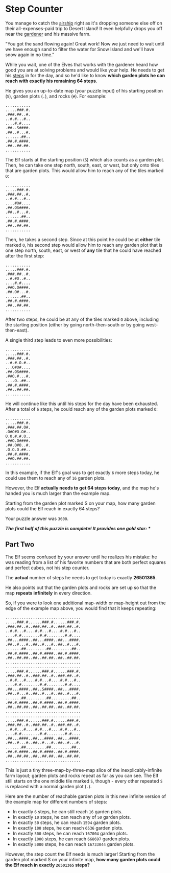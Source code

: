 # Step Counter

You manage to catch the [airship](https://adventofcode.com/2023/day/7) right as it's dropping someone else off on their
all-expenses-paid trip to Desert Island! It even helpfully drops you off near
the [gardener](https://adventofcode.com/2023/day/5) and his massive farm.

"You got the sand flowing again! Great work! Now we just need to wait until we have enough sand to filter the water for
Snow Island and we'll have snow again in no time."

While you wait, one of the Elves that works with the gardener heard how good you are at solving problems and would like
your help. He needs to get his [steps](https://en.wikipedia.org/wiki/Pedometer) in for the day, and so he'd like to know
**which garden plots he can reach with exactly his remaining 64 steps**.

He gives you an up-to-date map (your puzzle input) of his starting position (`S`), garden plots (`.`), and rocks (`#`).
For example:

```
...........
.....###.#.
.###.##..#.
..#.#...#..
....#.#....
.##..S####.
.##..#...#.
.......##..
.##.#.####.
.##..##.##.
...........
```

The Elf starts at the starting position (`S`) which also counts as a garden plot. Then, he can take one step north,
south, east, or west, but only onto tiles that are garden plots. This would allow him to reach any of the tiles marked
`O`:

```
...........
.....###.#.
.###.##..#.
..#.#...#..
....#O#....
.##.OS####.
.##..#...#.
.......##..
.##.#.####.
.##..##.##.
...........
```

Then, he takes a second step. Since at this point he could be at **either** tile marked `O`, his second step would allow
him to reach any garden plot that is one step north, south, east, or west of **any** tile that he could have reached
after the first step:

```
...........
.....###.#.
.###.##..#.
..#.#O..#..
....#.#....
.##O.O####.
.##.O#...#.
.......##..
.##.#.####.
.##..##.##.
...........
```

After two steps, he could be at any of the tiles marked `O` above, including the starting position (either by going
north-then-south or by going west-then-east).

A single third step leads to even more possibilities:

```
...........
.....###.#.
.###.##..#.
..#.#.O.#..
...O#O#....
.##.OS####.
.##O.#...#.
....O..##..
.##.#.####.
.##..##.##.
...........
```

He will continue like this until his steps for the day have been exhausted. After a total of `6` steps, he could reach
any of the garden plots marked `O`:

```
...........
.....###.#.
.###.##.O#.
.O#O#O.O#..
O.O.#.#.O..
.##O.O####.
.##.O#O..#.
.O.O.O.##..
.##.#.####.
.##O.##.##.
...........
```

In this example, if the Elf's goal was to get exactly `6` more steps today, he could use them to reach any of `16`
garden plots.

However, the Elf **actually needs to get 64 steps today**, and the map he's handed you is much larger than the example
map.

Starting from the garden plot marked S on your map, how many garden plots could the Elf reach in exactly 64 steps?

Your puzzle answer was `3600`.

*__The first half of this puzzle is complete! It provides one gold star: *__*

## Part Two

The Elf seems confused by your answer until he realizes his mistake: he was reading from a list of his favorite numbers
that are both perfect squares and perfect cubes, not his step counter.

The **actual** number of steps he needs to get today is exactly **26501365**.

He also points out that the garden plots and rocks are set up so that the map **repeats infinitely** in every direction.

So, if you were to look one additional map-width or map-height out from the edge of the example map above, you would
find that it keeps repeating:

```
.................................
.....###.#......###.#......###.#.
.###.##..#..###.##..#..###.##..#.
..#.#...#....#.#...#....#.#...#..
....#.#........#.#........#.#....
.##...####..##...####..##...####.
.##..#...#..##..#...#..##..#...#.
.......##.........##.........##..
.##.#.####..##.#.####..##.#.####.
.##..##.##..##..##.##..##..##.##.
.................................
.................................
.....###.#......###.#......###.#.
.###.##..#..###.##..#..###.##..#.
..#.#...#....#.#...#....#.#...#..
....#.#........#.#........#.#....
.##...####..##..S####..##...####.
.##..#...#..##..#...#..##..#...#.
.......##.........##.........##..
.##.#.####..##.#.####..##.#.####.
.##..##.##..##..##.##..##..##.##.
.................................
.................................
.....###.#......###.#......###.#.
.###.##..#..###.##..#..###.##..#.
..#.#...#....#.#...#....#.#...#..
....#.#........#.#........#.#....
.##...####..##...####..##...####.
.##..#...#..##..#...#..##..#...#.
.......##.........##.........##..
.##.#.####..##.#.####..##.#.####.
.##..##.##..##..##.##..##..##.##.
.................................
```

This is just a tiny three-map-by-three-map slice of the inexplicably-infinite farm layout; garden plots and rocks repeat
as far as you can see. The Elf still starts on the one middle tile marked `S`, though - every other repeated `S` is
replaced with a normal garden plot (`.`).

Here are the number of reachable garden plots in this new infinite version of the example map for different numbers of
steps:

- In exactly `6` steps, he can still reach `16` garden plots.
- In exactly `10` steps, he can reach any of `50` garden plots.
- In exactly `50` steps, he can reach `1594` garden plots.
- In exactly `100` steps, he can reach `6536` garden plots.
- In exactly `500` steps, he can reach `167004` garden plots.
- In exactly `1000` steps, he can reach `668697` garden plots.
- In exactly `5000` steps, he can reach `16733044` garden plots.

However, the step count the Elf needs is much larger! Starting from the garden plot marked S on your infinite map, **how
many garden plots could the Elf reach in exactly `26501365` steps?**

